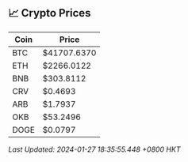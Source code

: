 ## 📈 Crypto Prices

| Coin | Price |
| ---- | ----- |
| BTC | $41707.6370 |
| ETH | $2266.0122 |
| BNB | $303.8112 |
| CRV | $0.4693 |
| ARB | $1.7937 |
| OKB | $53.2496 |
| DOGE | $0.0797 |

_Last Updated: 2024-01-27 18:35:55.448 +0800 HKT_